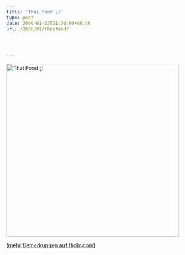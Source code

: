 ```yaml
---
title: 'Thai Food ;]'
type: post
date: 2006-01-23T21:38:00+00:00
url: /2006/01/thaifood/




---
```

[<img width="455" src="//static.flickr.com/23/90486517_040cbf0fe7.jpg" alt="Thai Food ;]" />][1]

([mehr Bemerkungen auf flickr.com][2])

 [1]: http://www.flickr.com/photos/schreibblogade/90486517/ "Thai Food ;]"
 [2]: http://flickr.com/photos/schreibblogade/90486517/
